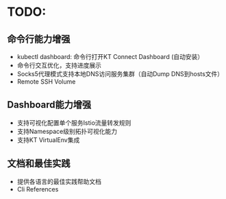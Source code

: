 # TODO:

## 命令行能力增强

* kubectl dashboard: 命令行打开KT Connect Dashboard (自动安装）
* 命令行交互优化，支持进度展示
* Socks5代理模式支持本地DNS访问服务集群（自动Dump DNS到hosts文件）
* Remote SSH Volume

## Dashboard能力增强

* 支持可视化配置单个服务Istio流量转发规则
* 支持Namespace级别拓扑可视化能力
* 支持KT VirtualEnv集成

## 文档和最佳实践

* 提供各语言的最佳实践帮助文档
* Cli References